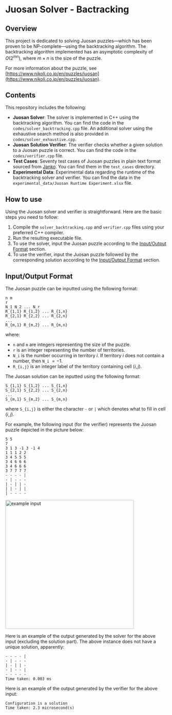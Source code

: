 # Juosan Solver - Bactracking

## Overview

This project is dedicated to solving Juosan puzzles&mdash;which has been proven to be NP-complete&mdash;using the backtracking algorithm.
The backtracking algorithm implemented has an asymptotic complexity of $O(2^{mn})$, where $m \times n$ is the size of the puzzle.

For more information about the puzzle, see [https://www.nikoli.co.jp/en/puzzles/juosan](https://www.nikoli.co.jp/en/puzzles/juosan).

## Contents

This repository includes the following:

* **Juosan Solver**: The solver is implemented in C++ using the backtracking algorithm. You can find the code in the `codes/solver_backtracking.cpp` file. An additional solver using the exhaustive search method is also provided in `codes/solver_exhaustive.cpp`.
* **Juosan Solution Verifier**: The verifier checks whether a given solution to a Juosan puzzle is correct. You can find the code in the `codes/verifier.cpp` file.
* **Test Cases**: Seventy test cases of Juosan puzzles in plain text format sourced from [Janko](https://www.janko.at/Raetsel/Juosan/index.htm). You can find them in the `test_cases` directory.
* **Experimental Data**: Experimental data regarding the runtime of the backtracking solver and verifier. You can find the data in the `experimental_data/Juosan Runtime Experiment.xlsx` file.

## How to use

Using the Juosan solver and verifier is straightforward. Here are the basic steps you need to follow:

1. Compile the `solver_backtracking.cpp` and `verifier.cpp` files using your preferred C++ compiler.
2. Run the resulting executable file.
3. To use the solver, input the Juosan puzzle according to the [Input/Output Format](#inputoutput-format) section.
4. To use the verifier, input the Juosan puzzle followed by the corresponding solution according to the [Input/Output Format](#inputoutput-format) section.

## Input/Output Format

The Juosan puzzle can be inputted using the following format:

```
n m
r
N_1 N_2 ... N_r
R_{1,1} R_{1,2} ... R_{1,n}
R_{2,1} R_{2,2} ... R_{2,n}
...
R_{m,1} R_{m,2} ... R_{m,n}
```

where:

* `n` and `m` are integers representing the size of the puzzle.
* `r` is an integer representing the number of territories.
* `N_i` is the number occurring in territory $i$. If territory $i$ does not contain a number, then `N_i` $= -1$.
* `R_{i,j}` is an integer label of the territory containing cell $(i,j)$.

The Juosan solution can be inputted using the following format:
```
S_{1,1} S_{1,2} ... S_{1,n}
S_{2,1} S_{2,2} ... S_{2,n}
...
S_{m,1} S_{m,2} ... S_{m,n}
```

where `S_{i,j}` is either the character `-` or `|` which denotes what to fill in cell $(i,j)$.

For example, the following input (for the verifier) represents the Juosan puzzle depicted in the picture below:
```
5 5
7
3 1 3 -1 3 -1 4
1 1 1 2 2
3 4 5 5 5
3 4 6 6 6
3 4 6 6 6
3 7 7 7 7
- - - - |
- | - - -
| - | | -
| | - | |
| - - - -
```

<img src="https://user-images.githubusercontent.com/54428874/236688739-8c00e9c9-1950-4c1b-aabe-5a0fc299e332.png" alt="example input" width="400">

Here is an example of the output generated by the solver for the above input (excluding the solution part). The above instance does not have a unique solution, apparently:
```
- - - - |
- | - - -
| - | | -
- | - - |
- - - - -
Time taken: 0.003 ms
```
Here is an example of the output generated by the verifier for the above input:
```
Configuration is a solution
Time taken: 2.3 microsecond(s)
```
